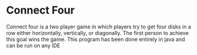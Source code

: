 # Connect Four
Connect four is a two player game in which players try to get four disks in a row either horizontally, vertically, or diagonally. The first person to achieve this goal wins the game. This program has been done entirely in java and can be run on any IDE

